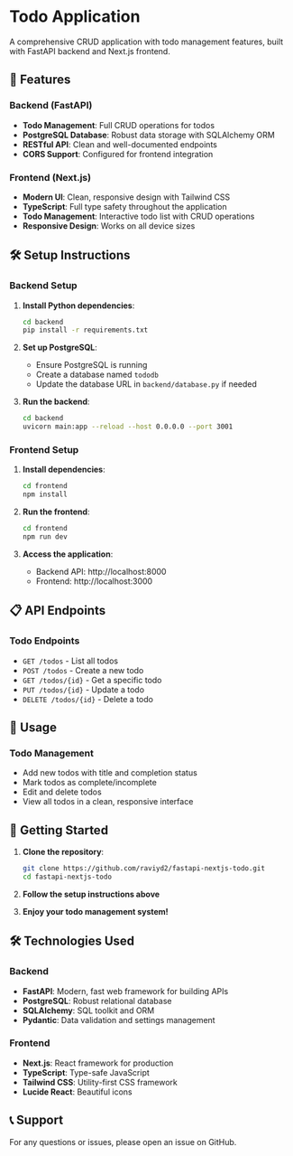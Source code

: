 # Todo Application

A comprehensive CRUD application with todo management features, built with FastAPI backend and Next.js frontend.

## 🚀 Features

### Backend (FastAPI)
- **Todo Management**: Full CRUD operations for todos
- **PostgreSQL Database**: Robust data storage with SQLAlchemy ORM
- **RESTful API**: Clean and well-documented endpoints
- **CORS Support**: Configured for frontend integration

### Frontend (Next.js)
- **Modern UI**: Clean, responsive design with Tailwind CSS
- **TypeScript**: Full type safety throughout the application
- **Todo Management**: Interactive todo list with CRUD operations
- **Responsive Design**: Works on all device sizes

## 🛠️ Setup Instructions

### Backend Setup

1. **Install Python dependencies**:
   ```bash
   cd backend
   pip install -r requirements.txt
   ```

2. **Set up PostgreSQL**:
   - Ensure PostgreSQL is running
   - Create a database named `tododb`
   - Update the database URL in `backend/database.py` if needed

3. **Run the backend**:
   ```bash
   cd backend
   uvicorn main:app --reload --host 0.0.0.0 --port 3001
   ```

### Frontend Setup

1. **Install dependencies**:
   ```bash
   cd frontend
   npm install
   ```

2. **Run the frontend**:
   ```bash
   cd frontend
   npm run dev
   ```

3. **Access the application**:
   - Backend API: http://localhost:8000
   - Frontend: http://localhost:3000

## 📋 API Endpoints

### Todo Endpoints
- `GET /todos` - List all todos
- `POST /todos` - Create a new todo
- `GET /todos/{id}` - Get a specific todo
- `PUT /todos/{id}` - Update a todo
- `DELETE /todos/{id}` - Delete a todo

## 📝 Usage

### Todo Management
- Add new todos with title and completion status
- Mark todos as complete/incomplete
- Edit and delete todos
- View all todos in a clean, responsive interface

## 🚀 Getting Started

1. **Clone the repository**:
   ```bash
   git clone https://github.com/raviyd2/fastapi-nextjs-todo.git
   cd fastapi-nextjs-todo
   ```

2. **Follow the setup instructions above**

3. **Enjoy your todo management system!**

## 🛠️ Technologies Used

### Backend
- **FastAPI**: Modern, fast web framework for building APIs
- **PostgreSQL**: Robust relational database
- **SQLAlchemy**: SQL toolkit and ORM
- **Pydantic**: Data validation and settings management

### Frontend
- **Next.js**: React framework for production
- **TypeScript**: Type-safe JavaScript
- **Tailwind CSS**: Utility-first CSS framework
- **Lucide React**: Beautiful icons

## 📞 Support

For any questions or issues, please open an issue on GitHub.
